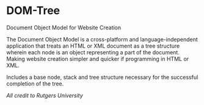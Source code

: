# DOM-Tree
Document Object Model for Website Creation

The Document Object Model is a cross-platform and language-independent application that treats an HTML or XML document as a tree structure wherein each node is an object representing a part of the document. Making website creation simpler and quicker if programming in HTML or XML.

Includes a base node, stack and tree structure necessary for the successful completion of the tree.

*All credit to Rutgers University*
